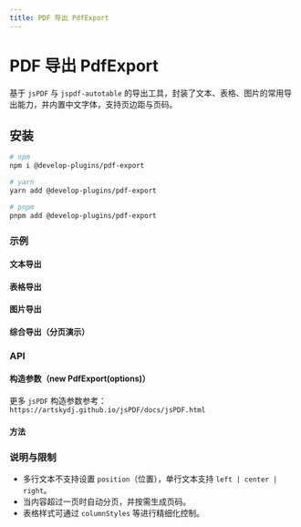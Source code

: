 ```yaml
---
title: PDF 导出 PdfExport
---
```


# PDF 导出 PdfExport

基于 `jsPDF` 与 `jspdf-autotable` 的导出工具，封装了文本、表格、图片的常用导出能力，并内置中文字体，支持页边距与页码。

<script setup>
const optionsColumns = [
  { title: '参数', key: 'name' },
  { title: '说明', key: 'desc' },
  { title: '类型', key: 'type' },
  { title: '默认值', key: 'default' },
]
const optionsData = [
  { name: 'padding', desc: '页面边距', type: 'Number', default: '10' },
  { name: 'showPageNumbers', desc: '是否显示页码', type: 'Boolean', default: 'false' },
  { name: 'orientation', desc: '页面方向（jsPDF 原生）', type: 'String', default: "'p'" },
  { name: 'unit', desc: '单位（jsPDF 原生）', type: 'String', default: "'mm'" },
  { name: 'format', desc: '纸张规格（jsPDF 原生）', type: 'String', default: "'a4'" },
  { name: 'putOnlyUsedFonts', desc: '仅打包使用到的字体（jsPDF 原生）', type: 'Boolean', default: 'true' },
]

const methodsColumns = [
  { title: '方法', key: 'name' },
  { title: '说明', key: 'desc' },
  { title: '参数', key: 'args' },
]
const methodsData = [
  { name: 'generateTextList(list)', desc: '按行生成文本，自动换行', args: "Array<{ text: string, position?: 'left'|'center'|'right' }>" },
  { name: 'generateTable(config)', desc: '生成表格（基于 jspdf-autotable）', args: '{ body, columns, columnStyles?, ... }' },
  { name: 'generateImage(url, compression?)', desc: '生成图片，自动按内容区等比缩放', args: "url: string, compression?: 'NONE'|'FAST'|'MEDIUM'|'SLOW'" },
  { name: 'save(fileName?)', desc: '保存 PDF 文件', args: 'fileName?: string' },
  { name: 'jspdf(getter)', desc: '获取 jsPDF 实例', args: '-' },
]

import { withBase } from 'vitepress'
import { ref } from 'vue'

const textCode = `<script setup>
import PdfExport from '@develop-plugins/pdf-export'

function exportText() {
  const pdf = new PdfExport({ padding: 20, showPageNumbers: true })
  pdf.generateTextList([
    { position: 'center', text: '居中文本' },
    { position: 'left', text: '默认居左文本' },
    { position: 'right', text: '居右文本' },
    { text: '超长文本会按内容区宽度自动换行' },
  ])
  pdf.save('文本示例')
}
<\/script>`

function exportText() {
  // 动态按需加载，避免 SSR 报错
  import('@develop-plugins/pdf-export').then(({ default: PdfExport }) => {
    const pdf = new PdfExport({ padding: 20, showPageNumbers: true })
    pdf.generateTextList([
      { position: 'center', text: '居中文本' },
      { position: 'left', text: '默认居左文本' },
      { position: 'right', text: '居右文本' },
      { text: '超长文本会按内容区宽度自动换行' },
    ])
    pdf.save('文本示例')
  })
}

const tableCode = `<script setup>
import PdfExport from '@develop-plugins/pdf-export'

const columns = [
  { header: '姓名', dataKey: 'name' },
  { header: '备注', dataKey: 'remark' },
]
const body = [
  { name: '小李', remark: '表格行配置示例' },
  { name: '小张', remark: '表格行配置示例' },
]

function exportTable() {
  const pdf = new PdfExport({ padding: 20, showPageNumbers: true })
  pdf.generateTable({ body, columns, columnStyles: { remark: { cellWidth: 100 } } })
  pdf.save('表格示例')
}
<\/script>`

const columns = [
  { header: '姓名', dataKey: 'name' },
  { header: '备注', dataKey: 'remark' },
]
const body = [
  { name: '小李', remark: '表格行配置示例' },
  { name: '小张', remark: '表格行配置示例' },
]
function exportTable() {
  import('@develop-plugins/pdf-export').then(({ default: PdfExport }) => {
    const pdf = new PdfExport({ padding: 20, showPageNumbers: true })
    pdf.generateTable({ body, columns, columnStyles: { remark: { cellWidth: 100 } } })
    pdf.save('表格示例')
  })
}

const imageCode = `<script setup>
import PdfExport from '@develop-plugins/pdf-export'

async function toDataUrl(url) {
  const res = await fetch(url)
  const blob = await res.blob()
  return new Promise((resolve) => {
    const fr = new FileReader()
    fr.onloadend = () => resolve(fr.result)
    fr.readAsDataURL(blob)
  })
}

async function exportImage() {
  const pdf = new PdfExport({ padding: 20, showPageNumbers: true })
  const dataUrl = await toDataUrl('/orange.png')
  pdf.generateImage(dataUrl, 'MEDIUM')
  pdf.save('图片示例')
}
<\/script>`

async function toDataUrl(url) {
  const res = await fetch(url)
  const blob = await res.blob()
  return new Promise((resolve) => {
    const fr = new FileReader()
    fr.onloadend = () => resolve(fr.result)
    fr.readAsDataURL(blob)
  })
}

async function exportImage() {
  const { default: PdfExport } = await import('@develop-plugins/pdf-export')
  const pdf = new PdfExport({ padding: 20, showPageNumbers: true })
  const dataUrl = await toDataUrl(withBase('/orange.png'))
  pdf.generateImage(dataUrl, 'MEDIUM')
  pdf.save('图片示例')
}

const complexCode = `<script setup>
import PdfExport from '@develop-plugins/pdf-export'

function toDataUrl(url) {
  return fetch(url)
    .then((res) => res.blob())
    .then(
      (blob) =>
        new Promise((resolve) => {
          const fr = new FileReader()
          fr.onloadend = () => resolve(fr.result)
          fr.readAsDataURL(blob)
        })
    )
}

function exportComplex() {
  const pdf = new PdfExport({ padding: 20, showPageNumbers: true })

  // 长文本：30 段，触发自动分页
  const textList = Array.from({ length: 30 }, (_, i) => ({
    text: \`第 \${i + 1} 段：这是较长的示例文本，用于演示自动分页与换行效果。内容会根据内容区宽度自动换行，超过页面高度时自动新建页面。\`
  }))
  pdf.generateTextList([
    { position: 'center', text: '综合示例：文本 + 表格 + 图片' },
    ...textList,
  ])

  // 长表格：80 行，结合列宽控制
  const columns = [
    { header: '序号', dataKey: 'idx' },
    { header: '姓名', dataKey: 'name' },
    { header: '备注', dataKey: 'remark' },
  ]
  const body = Array.from({ length: 80 }, (_, i) => ({
    idx: i + 1,
    name: \`用户\${i + 1}\`,
    remark:
      '这是一条较长的备注信息，用于测试列宽与自动分页。备注内容会在多页中持续展示，确保表格分页表现正常。',
  }))
  pdf.generateTable({
    body,
    columns,
    columnStyles: { remark: { cellWidth: 120 } },
  })

  // 多图片：本地与网络图片结合，进一步触发分页
  Promise.all([
    toDataUrl('/orange.png'),
    toDataUrl('https://images.pexels.com/photos/2049422/pexels-photo-2049422.jpeg?auto=compress&cs=tinysrgb&w=1200'),
  ]).then(([localImg, remoteImg]) => {
    pdf.generateImage(localImg, 'MEDIUM')
    pdf.generateImage(remoteImg, 'SLOW')
    pdf.save('综合示例（分页演示）')
  })
}
<\/script>`

async function exportComplex() {
  const { default: PdfExport } = await import('@develop-plugins/pdf-export')
  const pdf = new PdfExport({ padding: 20, showPageNumbers: true })

  const textList = Array.from({ length: 30 }, (_, i) => ({
    text: `第 ${i + 1} 段：这是较长的示例文本，用于演示自动分页与换行效果。内容会根据内容区宽度自动换行，超过页面高度时自动新建页面。`
  }))
  pdf.generateTextList([
    { position: 'center', text: '综合示例：文本 + 表格 + 图片' },
    ...textList,
  ])

  const columnsComplex = [
    { header: '序号', dataKey: 'idx' },
    { header: '姓名', dataKey: 'name' },
    { header: '备注', dataKey: 'remark' },
  ]
  const bodyComplex = Array.from({ length: 80 }, (_, i) => ({
    idx: i + 1,
    name: `用户${i + 1}`,
    remark:
      '这是一条较长的备注信息，用于测试列宽与自动分页。备注内容会在多页中持续展示，确保表格分页表现正常。',
  }))
  pdf.generateTable({
    body: bodyComplex,
    columns: columnsComplex,
    columnStyles: { remark: { cellWidth: 120 } },
  })

  const localImg = await toDataUrl(withBase('/orange.png'))
  pdf.generateImage(localImg, 'MEDIUM')
  pdf.generateImage('https://images.pexels.com/photos/2049422/pexels-photo-2049422.jpeg?auto=compress&cs=tinysrgb&w=1200', 'SLOW')

  pdf.save('综合示例（分页演示）')
}
</script>

## 安装

```bash
# npm
npm i @develop-plugins/pdf-export

# yarn
yarn add @develop-plugins/pdf-export

# pnpm
pnpm add @develop-plugins/pdf-export
```

### 示例


#### 文本导出

<CodeCard :code="textCode">
  <template #demo>
    <n-button type="primary" @click="exportText">导出文本 PDF</n-button>
  </template>
  <template #tips>支持居左、居中、居右与自动换行</template>
  <template #desc>点击按钮将生成示例文本 PDF</template>
  <template #link></template>
</CodeCard>

#### 表格导出

<CodeCard :code="tableCode">
  <template #demo>
    <n-button type="primary" @click="exportTable">导出表格 PDF</n-button>
  </template>
  <template #tips>可通过 columnStyles 控制列宽等样式</template>
  <template #desc>点击按钮将生成示例表格 PDF</template>
</CodeCard>

#### 图片导出

<CodeCard :code="imageCode">
  <template #demo>
    <n-button type="primary" @click="exportImage">导出图片 PDF</n-button>
  </template>
  <template #tips>将图片转为 dataURL 后导出，支持压缩等级</template>
  <template #desc>点击按钮将生成示例图片 PDF</template>
</CodeCard>

#### 综合导出（分页演示）

<CodeCard :code="complexCode">
  <template #demo>
    <n-button type="primary" @click="exportComplex">导出综合示例 PDF</n-button>
  </template>
  <template #tips>包含长文本、长表格与多图片，自动分页与页码演示</template>
  <template #desc>点击按钮生成综合示例 PDF，内容较长以体现分页</template>
</CodeCard>

### API

#### 构造参数（new PdfExport(options)）

<BaseTable :columns="optionsColumns" :data="optionsData" />

更多 `jsPDF` 构造参数参考：`https://artskydj.github.io/jsPDF/docs/jsPDF.html`

#### 方法

<BaseTable :columns="methodsColumns" :data="methodsData" />

### 说明与限制

- 多行文本不支持设置 `position`（位置），单行文本支持 `left | center | right`。
- 当内容超过一页时自动分页，并按需生成页码。
- 表格样式可通过 `columnStyles` 等进行精细化控制。